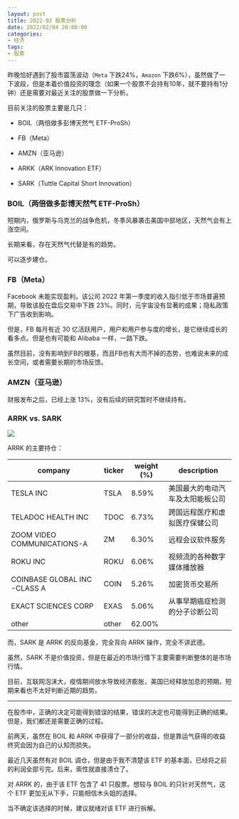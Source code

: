 ```yaml
---
layout: post
title: 2022-02 股票分析
date: 2022/02/04 20:00:00
categories:
- 经济
tags:
- 股票
---
```


昨晚恰好遇到了股市震荡波动（`Meta` 下跌24%，`Amazon` 下跌6%），虽然做了一下波段，但是本着价值投资的理念（如果一个股票不会持有10年，就不要持有1分钟）还是需要对最近关注的股票做一下分析。

目前关注的股票主要是几只：

- BOIL（两倍做多彭博天然气 ETF-ProSh）

- FB（Meta）

- AMZN（亚马逊）

- ARKK（ARK Innovation ETF）

- SARK（Tuttle Capital Short Innovation）

### BOIL（两倍做多彭博天然气 ETF-ProSh）

短期内，俄罗斯与乌克兰的战争危机，冬季风暴袭击美国中部地区，天然气会有上涨空间。

长期来看，存在天然气代替是有的趋势。

可以逐步建仓。

###  FB（Meta）

Facebook 未能实现盈利。该公司 2022 年第一季度的收入指引低于市场普遍预期，导致该股在盘后交易中下跌 23%。同时，元宇宙没有显著的成果；隐私政策下广告收到影响。

但是，FB 每月有近 30 亿活跃用户，用户和用户参与度的增长，是它继续成长的看多点。但是也有可能和 Alibaba 一样，一路下跌。

虽然目前，没有影响到FB的根基，而且FB也有大而不掉的态势，也难说未来的成长空间，或者需要长期的市场反馈。

###  AMZN（亚马逊）

财报发布之后，已经上涨 13%，没有后续的研究暂时不继续持有。

### ARRK vs. SARK

![](https://pics.naaln.com/blog/2022-02-14-41556d.jpg-basicBlog)

ARRK 的主要持仓：

| company                      | ticker | weight (%) | description                             |
| ---------------------------- | ------ | ---------- | -------------------------------- |
| TESLA INC                    | TSLA   | 8.59%      | 美国最大的电动汽车及太阳能板公司 |
| TELADOC HEALTH INC           | TDOC   | 6.73%      | 跨国远程医疗和虚拟医疗保健公司   |
| ZOOM VIDEO COMMUNICATIONS-A  | ZM     | 6.30%      | 远程会议软件服务                 |
| ROKU INC                     | ROKU   | 6.06%      | 视频流的各种数字媒体播放器       |
| COINBASE GLOBAL INC -CLASS A | COIN   | 5.26%      | 加密货币交易所                   |
| EXACT SCIENCES CORP          | EXAS   | 5.06%      | 从事早期癌症检测的分子诊断公司   |
| other                        | other  | 62.00%     |                                  |

而，SARK 是 ARRK 的反向基金，完全背向 ARRK 操作，完全不讲武德。

虽然，SARK 不是价值投资，但是在最近的市场行情下主要需要判断整体的是市场行情。

目前，互联网泡沫大，疫情期间放水导致经济膨胀，美国已经释放加息的预期，短期来看也不太好判断近期的趋势。

---



在股市中，正确的决定可能得到错误的结果，错误的决定也可能得到正确的结果。但是，我们都还是需要正确的过程。

前两天，虽然在 BOIL 和 ARRK 中获得了一部分的收益，但是靠运气获得的收益终究会因为自己的认知而损失。

最近几天虽然有对 BOIL 调仓，但是由于我不清楚该 ETF 的基本面，已经将之前的利润全部亏完。后来，索性就直接清仓了。

对 ARRK 的，由于该 ETF 包含了 41 只股票。想较与 BOIL 的只针对天然气，这个 ETF 更加无从下手，只能相信木头姐的选择。

当不确定该选择的时候，建议就绪对该 ETF 进行拆解。
